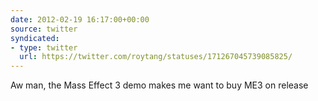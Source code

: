 ```yaml
---
date: 2012-02-19 16:17:00+00:00
source: twitter
syndicated:
- type: twitter
  url: https://twitter.com/roytang/statuses/171267045739085825/
---
```


Aw man, the Mass Effect 3 demo makes me want to buy ME3 on release